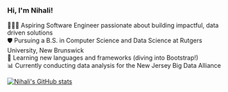 ### Hi, I'm Nihali!

👩🏽‍💻 Aspiring Software Engineer passionate about building impactful, data driven solutions<br/>
🛡️ Pursuing a B.S. in Computer Science and Data Science at Rutgers University, New Brunswick<br/>
🌱 Learning new languages and frameworks (diving into Bootstrap!)<br/>
📊 Currently conducting data analysis for the New Jersey Big Data Alliance<br/>

<!-- Github stats from https://github.com/anuraghazra/github-readme-stats -->
[![Nihali's GitHub stats](https://github-readme-stats.vercel.app/api?username=nih33&count_private=true&show_icons=true&theme=nightowl&hide_rank=false)](https://github.com/anuraghazra/github-readme-stats)
<!--
**nih33/nih33** is a ✨ _special_ ✨ repository because its `README.md` (this file) appears on your GitHub profile.

Here are some ideas to get you started:

- 🔭 I’m currently working on ...
- 🌱 I’m currently learning ...
- 👯 I’m looking to collaborate on ...
- 🤔 I’m looking for help with ...
- 💬 Ask me about ...
- 📫 How to reach me: ...
- 😄 Pronouns: ...
- ⚡ Fun fact: ...
-->
